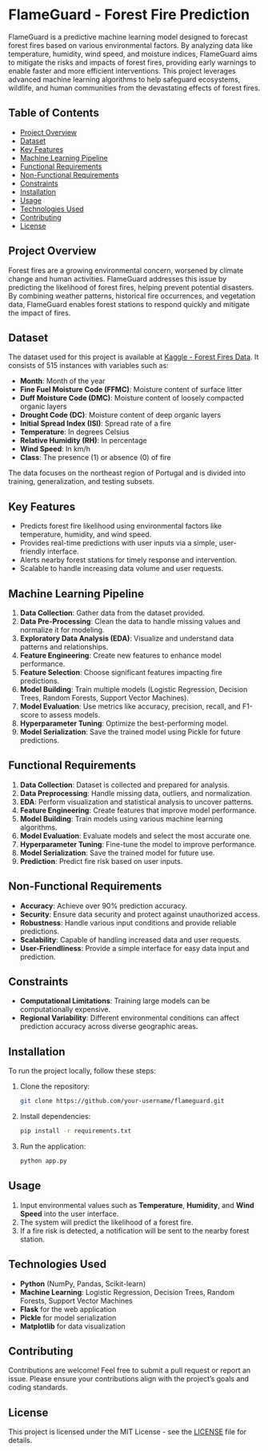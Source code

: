 # FlameGuard - Forest Fire Prediction

FlameGuard is a predictive machine learning model designed to forecast forest fires based on various environmental factors. By analyzing data like temperature, humidity, wind speed, and moisture indices, FlameGuard aims to mitigate the risks and impacts of forest fires, providing early warnings to enable faster and more efficient interventions. This project leverages advanced machine learning algorithms to help safeguard ecosystems, wildlife, and human communities from the devastating effects of forest fires.

## Table of Contents

- [Project Overview](#project-overview)
- [Dataset](#dataset)
- [Key Features](#key-features)
- [Machine Learning Pipeline](#machine-learning-pipeline)
- [Functional Requirements](#functional-requirements)
- [Non-Functional Requirements](#non-functional-requirements)
- [Constraints](#constraints)
- [Installation](#installation)
- [Usage](#usage)
- [Technologies Used](#technologies-used)
- [Contributing](#contributing)
- [License](#license)

## Project Overview

Forest fires are a growing environmental concern, worsened by climate change and human activities. FlameGuard addresses this issue by predicting the likelihood of forest fires, helping prevent potential disasters. By combining weather patterns, historical fire occurrences, and vegetation data, FlameGuard enables forest stations to respond quickly and mitigate the impact of fires.

## Dataset

The dataset used for this project is available at [Kaggle - Forest Fires Data](https://www.kaggle.com/datasets/elikplim/forest-fires-data-set). It consists of 515 instances with variables such as:

- **Month**: Month of the year
- **Fine Fuel Moisture Code (FFMC)**: Moisture content of surface litter
- **Duff Moisture Code (DMC)**: Moisture content of loosely compacted organic layers
- **Drought Code (DC)**: Moisture content of deep organic layers
- **Initial Spread Index (ISI)**: Spread rate of a fire
- **Temperature**: In degrees Celsius
- **Relative Humidity (RH)**: In percentage
- **Wind Speed**: In km/h
- **Class**: The presence (1) or absence (0) of fire

The data focuses on the northeast region of Portugal and is divided into training, generalization, and testing subsets.

## Key Features

- Predicts forest fire likelihood using environmental factors like temperature, humidity, and wind speed.
- Provides real-time predictions with user inputs via a simple, user-friendly interface.
- Alerts nearby forest stations for timely response and intervention.
- Scalable to handle increasing data volume and user requests.

## Machine Learning Pipeline

1. **Data Collection**: Gather data from the dataset provided.
2. **Data Pre-Processing**: Clean the data to handle missing values and normalize it for modeling.
3. **Exploratory Data Analysis (EDA)**: Visualize and understand data patterns and relationships.
4. **Feature Engineering**: Create new features to enhance model performance.
5. **Feature Selection**: Choose significant features impacting fire predictions.
6. **Model Building**: Train multiple models (Logistic Regression, Decision Trees, Random Forests, Support Vector Machines).
7. **Model Evaluation**: Use metrics like accuracy, precision, recall, and F1-score to assess models.
8. **Hyperparameter Tuning**: Optimize the best-performing model.
9. **Model Serialization**: Save the trained model using Pickle for future predictions.

## Functional Requirements

1. **Data Collection**: Dataset is collected and prepared for analysis.
2. **Data Preprocessing**: Handle missing data, outliers, and normalization.
3. **EDA**: Perform visualization and statistical analysis to uncover patterns.
4. **Feature Engineering**: Create features that improve model performance.
5. **Model Building**: Train models using various machine learning algorithms.
6. **Model Evaluation**: Evaluate models and select the most accurate one.
7. **Hyperparameter Tuning**: Fine-tune the model to improve performance.
8. **Model Serialization**: Save the trained model for future use.
9. **Prediction**: Predict fire risk based on user inputs.

## Non-Functional Requirements

- **Accuracy**: Achieve over 90% prediction accuracy.
- **Security**: Ensure data security and protect against unauthorized access.
- **Robustness**: Handle various input conditions and provide reliable predictions.
- **Scalability**: Capable of handling increased data and user requests.
- **User-Friendliness**: Provide a simple interface for easy data input and prediction.

## Constraints

- **Computational Limitations**: Training large models can be computationally expensive.
- **Regional Variability**: Different environmental conditions can affect prediction accuracy across diverse geographic areas.

## Installation

To run the project locally, follow these steps:

1. Clone the repository:

    ```bash
    git clone https://github.com/your-username/flameguard.git
    ```

2. Install dependencies:

    ```bash
    pip install -r requirements.txt
    ```

3. Run the application:

    ```bash
    python app.py
    ```

## Usage

1. Input environmental values such as **Temperature**, **Humidity**, and **Wind Speed** into the user interface.
2. The system will predict the likelihood of a forest fire.
3. If a fire risk is detected, a notification will be sent to the nearby forest station.

## Technologies Used

- **Python** (NumPy, Pandas, Scikit-learn)
- **Machine Learning**: Logistic Regression, Decision Trees, Random Forests, Support Vector Machines
- **Flask** for the web application
- **Pickle** for model serialization
- **Matplotlib** for data visualization

## Contributing

Contributions are welcome! Feel free to submit a pull request or report an issue. Please ensure your contributions align with the project’s goals and coding standards.

## License

This project is licensed under the MIT License - see the [LICENSE](LICENSE) file for details.
